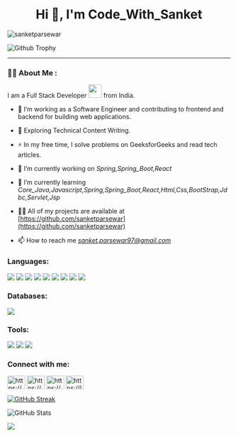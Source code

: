 <h1 align="center">Hi 👋, I'm Code_With_Sanket</h1>
<p align="left"> <img src="https://komarev.com/ghpvc/?username=sanketparsewar&label=Profile%20views&color=0e75b6&style=flat" alt="sanketparsewar" /> </p>

![Github Trophy](https://github-profile-trophy.vercel.app/?username=sanketparsewar&theme=discord)

---

### :man_technologist: About Me :
I am a Full Stack Developer <img src="https://media.giphy.com/media/WUlplcMpOCEmTGBtBW/giphy.gif" width="30"> from India.

- :telescope: I’m working as a Software Engineer and contributing to frontend and backend for building web applications.

- :seedling: Exploring Technical Content Writing.

- :zap: In my free time, I solve problems on GeeksforGeeks and read tech articles.





- 🔭 I’m currently working on *Spring,Spring_Boot,React*

- 🌱 I’m currently learning *Core_Java,Javascript,Spring,Spring_Boot,React,Html,Css,BootStrap,Jdbc,Servlet,Jsp*

- 👨‍💻 All of my projects are available at [https://github.com/sanketparsewar](https://github.com/sanketparsewar)

- 📫 How to reach me *sanket.parsewar97@gmail.com*
<h3 align="left">Languages:</h3>
<p>
  <img src="https://img.shields.io/badge/Java-ED8B00?style=for-the-badge&logo=java&logoColor=white" />
  <img src="https://img.shields.io/badge/Spring-6DB33F?style=for-the-badge&logo=spring&logoColor=white"/>
  <img src="https://img.shields.io/badge/Spring_Boot-F2F4F9?style=for-the-badge&logo=spring-boot"/>
  <img src="https://img.shields.io/badge/HTML5-E34F26?style=for-the-badge&logo=html5&logoColor=white" />
  <img src="https://img.shields.io/badge/CSS3-1572B6?style=for-the-badge&logo=css3&logoColor=white" />
  <img src="https://img.shields.io/badge/JavaScript-323330?style=for-the-badge&logo=javascript&logoColor=F7DF1E" />
  <img src="https://img.shields.io/badge/TypeScript-007ACC?style=for-the-badge&logo=typescript&logoColor=white" />
   <img src="https://img.shields.io/badge/Bootstrap-563D7C?style=for-the-badge&logo=bootstrap&logoColor=white" />
  <img src="https://img.shields.io/badge/React-20232A?style=for-the-badge&logo=react&logoColor=61DAFB" />

</p>
<h3 align="left">Databases:</h3>
<p>
  <img src="https://img.shields.io/badge/MySQL-00000F?style=for-the-badge&logo=mysql&logoColor=white" />
</p>
<h3 align="left">Tools:</h3>
<p>
  <img src="https://img.shields.io/badge/Visual_Studio_Code-0078D4?style=for-the-badge&logo=visual%20studio%20code&logoColor=white" />
  <img src="https://img.shields.io/badge/Eclipse-2C2255?style=for-the-badge&logo=eclipse&logoColor=white" />
  <img src="https://img.shields.io/badge/sublime_text-%23575757.svg?&style=for-the-badge&logo=sublime-text&logoColor=important" />
</p>




<h3 align="left">Connect with me:</h3>
<p align="left">
<a href="https://linkedin.com/in/https://www.linkedin.com/in/sanketparsewar97/" target="blank"><img align="center" src="https://raw.githubusercontent.com/rahuldkjain/github-profile-readme-generator/master/src/images/icons/Social/linked-in-alt.svg" alt="https://www.linkedin.com/in/sanketparsewar97/" height="30" width="40" /></a>
<a href="https://www.codechef.com/users/https://www.codechef.com/users/arun7887" target="blank"><img align="center" src="https://cdn.jsdelivr.net/npm/simple-icons@3.1.0/icons/codechef.svg" alt="https://www.codechef.com/users/arun7887" height="30" width="40" /></a>
<a href="https://www.hackerrank.com/https://www.hackerrank.com/profile/arunkinwad02" target="blank"><img align="center" src="https://raw.githubusercontent.com/rahuldkjain/github-profile-readme-generator/master/src/images/icons/Social/hackerrank.svg" alt="https://www.hackerrank.com/profile/arunkinwad02" height="30" width="40" /></a>
<a href="https://www.leetcode.com/https://leetcode.com/arunkinwad02/" target="blank"><img align="center" src="https://raw.githubusercontent.com/rahuldkjain/github-profile-readme-generator/master/src/images/icons/Social/leet-code.svg" alt="https://leetcode.com/arunkinwad02/" height="30" width="40" /></a>
</p>


[![GitHub Streak](https://github-readme-streak-stats.herokuapp.com?user=arunak7887&theme=blueberry&date_format=M%20j%5B%2C%20Y%5D)](https://git.io/streak-stats)

![GitHub Stats](https://github-readme-stats.vercel.app/api?username=arunak7887&show_icons=true&theme=radical)

<img align="center" src="https://github-readme-stats.vercel.app/api/top-langs/?username=arunak7887&layout=compact&theme=cobalt&hide_border=true" />
